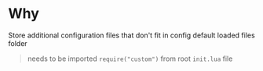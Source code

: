 # Why

Store additional configuration files that don't fit in config default loaded files folder

> needs to be imported `require("custom")` from root `init.lua` file
